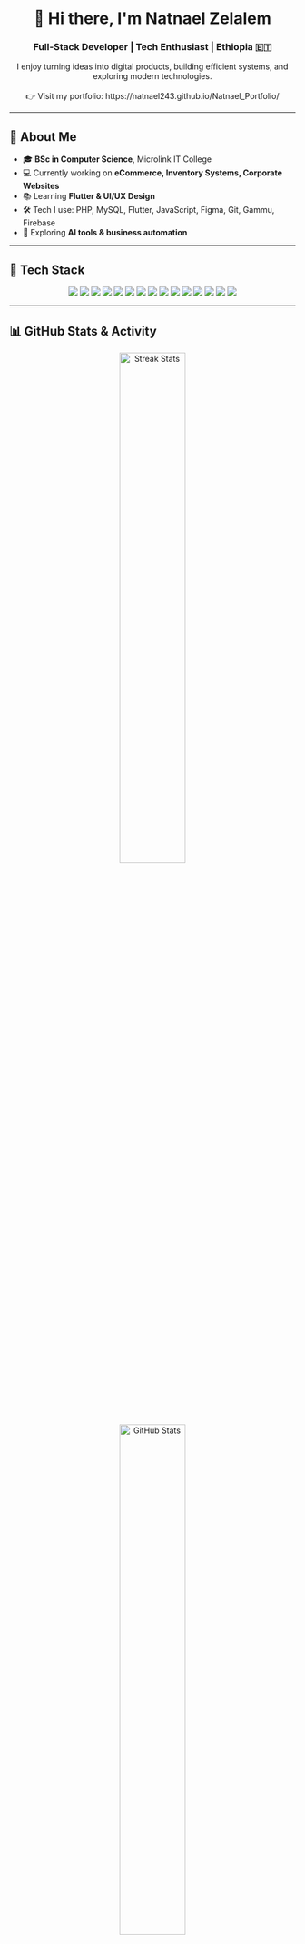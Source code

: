 <h1 align="center">👋 Hi there, I'm Natnael Zelalem</h1>
<h3 align="center">Full-Stack Developer | Tech Enthusiast | Ethiopia 🇪🇹</h3>

<p align="center">
  I enjoy turning ideas into digital products, building efficient systems, and exploring modern technologies.</br></br>
  👉 Visit my portfolio: https://natnael243.github.io/Natnael_Portfolio/
</p>


---

## 🚀 About Me  
- 🎓 **BSc in Computer Science**, Microlink IT College  
- 💻 Currently working on **eCommerce, Inventory Systems, Corporate Websites**  
- 📚 Learning **Flutter & UI/UX Design**  
- 🛠️ Tech I use: PHP, MySQL, Flutter, JavaScript, Figma, Git, Gammu, Firebase  
- 🌱 Exploring **AI tools & business automation**  

---

## 🔧 Tech Stack  

<p align="center">

<!-- Languages -->
<img src="https://img.shields.io/badge/-HTML5-E34F26?style=flat-square&logo=html5&logoColor=white"/>
<img src="https://img.shields.io/badge/-CSS3-1572B6?style=flat-square&logo=css3&logoColor=white"/>
<img src="https://img.shields.io/badge/-JavaScript-F7DF1E?style=flat-square&logo=javascript&logoColor=black"/>
<img src="https://img.shields.io/badge/-PHP-777BB4?style=flat-square&logo=php&logoColor=white"/>
<img src="https://img.shields.io/badge/-MySQL-4479A1?style=flat-square&logo=mysql&logoColor=white"/>
<img src="https://img.shields.io/badge/-C++-00599C?style=flat-square&logo=c%2B%2B&logoColor=white"/>
<img src="https://img.shields.io/badge/-C%23-239120?style=flat-square&logo=c-sharp&logoColor=white"/>
<img src="https://img.shields.io/badge/-Flutter-02569B?style=flat-square&logo=flutter&logoColor=white"/>
<img src="https://img.shields.io/badge/-Firebase-FFCA28?style=flat-square&logo=firebase&logoColor=black"/>

<!-- Tools -->
<img src="https://img.shields.io/badge/-Android%20Studio-3DDC84?style=flat-square&logo=android-studio&logoColor=white"/>
<img src="https://img.shields.io/badge/-VS%20Code-007ACC?style=flat-square&logo=visual-studio-code&logoColor=white"/>
<img src="https://img.shields.io/badge/-Git-F05032?style=flat-square&logo=git&logoColor=white"/>
<img src="https://img.shields.io/badge/-Figma-F24E1E?style=flat-square&logo=figma&logoColor=white"/>

<!-- OS -->
<img src="https://img.shields.io/badge/-Unix-000000?style=flat-square&logo=unix&logoColor=white"/>
<img src="https://img.shields.io/badge/-Windows-0078D6?style=flat-square&logo=windows&logoColor=white"/>

</p>

---

## 📊 GitHub Stats & Activity  

<p align="center">
  <img src="https://github-readme-streak-stats.herokuapp.com/?user=Natnael243&theme=github-dark-blue&hide_border=true" alt="Streak Stats" width="48%"/>
</p>

<p align="center">
  <img src="https://github-readme-stats.vercel.app/api?username=Natnael243&show_icons=true&theme=github_dark&count_private=true&hide_border=true" alt="GitHub Stats" width="48%"/>
</p>

<p align="center">
  <img src="https://github-readme-stats.vercel.app/api/top-langs/?username=Natnael243&layout=compact&theme=github_dark&hide_border=true" alt="Top Languages" width="48%"/>
</p>

---

## 📫 Connect With Me  

<p align="center">
  <a href="https://www.linkedin.com/in/natnael-zelalem-204056210/"><img src="https://img.shields.io/badge/-LinkedIn-0077B5?style=flat-square&logo=linkedin"/></a>
  <a href="https://t.me/NATAYN_1924"><img src="https://img.shields.io/badge/-Telegram-2CA5E0?style=flat-square&logo=telegram"/></a>
  <a href="mailto:nhattyzola243@gmail.com"><img src="https://img.shields.io/badge/-Email-EA4335?style=flat-square&logo=gmail&logoColor=white"/></a>
</p>

---

<p align="center"><i>“Code is like humor. When you have to explain it, it’s bad.” – Cory House</i></p>
